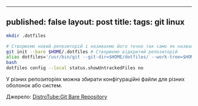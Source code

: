  ---
published: false
layout: post
title:
tags: git linux 
---


```bash
mkdir .dotfiles

# Створюємо новий репозиторій і називаємо його точно так само як назвали папку, після першого push репозиторій можна буде перейменувати
git init --bare $HOME/.dotfiles # Створюємо відкритий репозиторій
alias dotfiles='/usr/bin/git --git-dir=$HOME/dotfiles/ --work-tree=$HOME' # (add this alias to .bashrc)
bash
dotfiles config --local status.showUntrackedFiles no
```

У різних репозиторіях можна збирати конфігураційні файли для різних оболонок або систем.

Джерело: [DistroTube:Git Bare Repository](https://www.youtube.com/watch?v=tBoLDpTWVOM)
